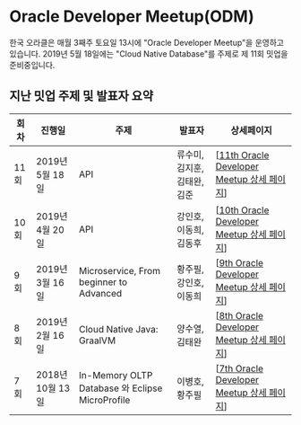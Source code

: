 # Oracle Developer Meetup(ODM)

한국 오라클은 매월 3째주 토요일 13시에 "Oracle Developer Meetup"을 운영하고 있습니다. 2019년 5월 18일에는 "Cloud Native Database"를 주제로 제 11회 밋업을 준비중입니다. 

## 지난 밋업 주제 및 발표자 요약

|회차|진행일|주제|발표자|상세페이지|
|--|--|--|--|--|
|11회|2019년 5월 18일|API|류수미, 김지훈, 김태완, 김준|[[11th Oracle Developer Meetup 상세 페이지](./201905-011th-meetup.md)]|
|10회|2019년 4월 20일|API|강인호, 이동희, 김동후|[[10th Oracle Developer Meetup 상세 페이지](./201904-010th-meetup.md)]|
|9회|2019년 3월 16일|Microservice, From beginner to Advanced|황주필, 강인호, 이동희|[[9th Oracle Developer Meetup 상세 페이지](./201903-009th-meetup.md)]|
|8회|2019년 2월 16일|Cloud Native Java: GraalVM|양수열, 김태완|[[8th Oracle Developer Meetup  상세  페이지](./201902-008th-meetup.md)]|
|7회|2018년 10월 13일|In-Memory OLTP Database 와 Eclipse MicroProfile|이병호, 황주필|[[7th Oracle Developer Meetup  상세  페이지](./201810-007th-meetup.md)]|
